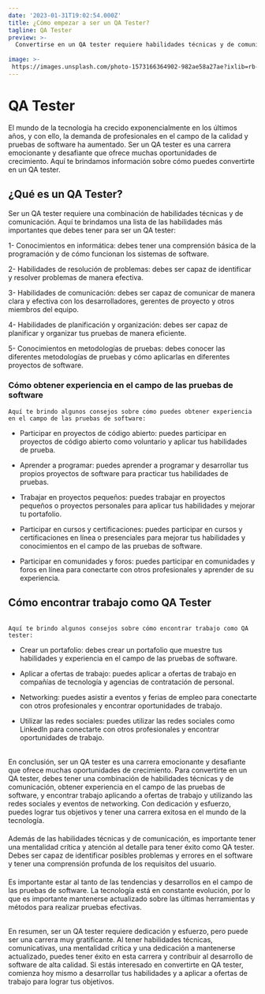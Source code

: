 ```yaml
---
date: '2023-01-31T19:02:54.000Z'
title: ¿Cómo empezar a ser un QA Tester?
tagline: QA Tester
preview: >-
  Convertirse en un QA tester requiere habilidades técnicas y de comunicación, experiencia, una mentalidad crítica y atención al detalle, así como una dedicación a mantenerse actualizado sobre las tendencias en pruebas de software. 
  
image: >-
 https://images.unsplash.com/photo-1573166364902-982ae58a27ae?ixlib=rb-4.0.3&ixid=MnwxMjA3fDB8MHxwaG90by1wYWdlfHx8fGVufDB8fHx8&auto=format&fit=crop&w=1169&q=80
---
```


# QA Tester

El mundo de la tecnología ha crecido exponencialmente en los últimos años, y con ello, la demanda de profesionales en el campo de la calidad y pruebas de software ha aumentado. Ser un QA tester es una carrera emocionante y desafiante que ofrece muchas oportunidades de crecimiento. Aquí te brindamos información sobre cómo puedes convertirte en un QA tester.

## ¿Qué es un QA Tester?

Ser un QA tester requiere una combinación de habilidades técnicas y de comunicación. Aquí te brindamos una lista de las habilidades más importantes que debes tener para ser un QA tester:

1- Conocimientos en informática: debes tener una comprensión básica de la programación y de cómo funcionan los sistemas de software.

2- Habilidades de resolución de problemas: debes ser capaz de identificar y resolver problemas de manera efectiva.

3- Habilidades de comunicación: debes ser capaz de comunicar de manera clara y efectiva con los desarrolladores, gerentes de proyecto y otros miembros del equipo.

4- Habilidades de planificación y organización: debes ser capaz de planificar y organizar tus pruebas de manera eficiente.

5- Conocimientos en metodologías de pruebas: debes conocer las diferentes metodologías de pruebas y cómo aplicarlas en diferentes proyectos de software.

### Cómo obtener experiencia en el campo de las pruebas de software

    Aquí te brindo algunos consejos sobre cómo puedes obtener experiencia en el campo de las pruebas de software:

- Participar en proyectos de código abierto: puedes participar en proyectos de código abierto como voluntario y aplicar tus habilidades de prueba.

- Aprender a programar: puedes aprender a programar y desarrollar tus propios proyectos de software para practicar tus habilidades de pruebas.

- Trabajar en proyectos pequeños: puedes trabajar en proyectos pequeños o proyectos personales para aplicar tus habilidades y mejorar tu portafolio.

- Participar en cursos y certificaciones: puedes participar en cursos y certificaciones en línea o presenciales para mejorar tus habilidades y conocimientos en el campo de las pruebas de software.

- Participar en comunidades y foros: puedes participar en comunidades y foros en línea para conectarte con otros profesionales y aprender de su experiencia.


## Cómo encontrar trabajo como QA Tester
######
    Aquí te brindo algunos consejos sobre cómo encontrar trabajo como QA tester:

  - Crear un portafolio: debes crear un portafolio que muestre tus habilidades y experiencia en el campo de las pruebas de software.

- Aplicar a ofertas de trabajo: puedes aplicar a ofertas de trabajo en compañías de tecnología y agencias de contratación de personal.

- Networking: puedes asistir a eventos y ferias de empleo para conectarte con otros profesionales y encontrar oportunidades de trabajo.

- Utilizar las redes sociales: puedes utilizar las redes sociales como LinkedIn para conectarte con otros profesionales y encontrar oportunidades de trabajo.


######
En conclusión, ser un QA tester es una carrera emocionante y desafiante que ofrece muchas oportunidades de crecimiento. Para convertirte en un QA tester, debes tener una combinación de habilidades técnicas y de comunicación, obtener experiencia en el campo de las pruebas de software, y encontrar trabajo aplicando a ofertas de trabajo y utilizando las redes sociales y eventos de networking. Con dedicación y esfuerzo, puedes lograr tus objetivos y tener una carrera exitosa en el mundo de la tecnología.

####
Además de las habilidades técnicas y de comunicación, es importante tener una mentalidad crítica y atención al detalle para tener éxito como QA tester. Debes ser capaz de identificar posibles problemas y errores en el software y tener una comprensión profunda de los requisitos del usuario.
####
Es importante estar al tanto de las tendencias y desarrollos en el campo de las pruebas de software. La tecnología está en constante evolución, por lo que es importante mantenerse actualizado sobre las últimas herramientas y métodos para realizar pruebas efectivas.
######
En resumen, ser un QA tester requiere dedicación y esfuerzo, pero puede ser una carrera muy gratificante. Al tener habilidades técnicas, comunicativas, una mentalidad crítica y una dedicación a mantenerse actualizado, puedes tener éxito en esta carrera y contribuir al desarrollo de software de alta calidad. Si estás interesado en convertirte en QA tester, comienza hoy mismo a desarrollar tus habilidades y a aplicar a ofertas de trabajo para lograr tus objetivos.
